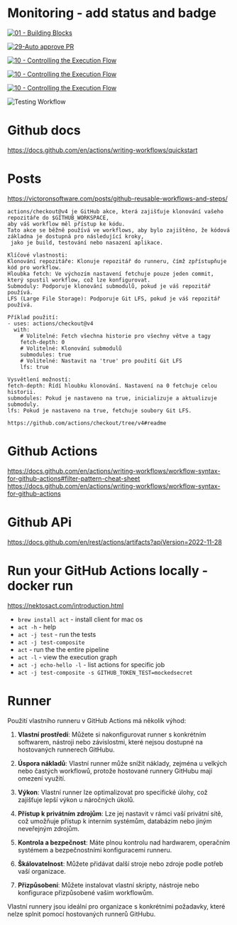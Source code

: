 
# Monitoring - add status and badge
[![01 - Building Blocks](https://github.com/ivosahlik/github-actions-sample/actions/workflows/01-building-blocks.yaml/badge.svg)](https://github.com/ivosahlik/github-actions-sample/actions/workflows/01-building-blocks.yaml)

[![29-Auto approve PR](https://github.com/ivosahlik/github-actions-sample/actions/workflows/29-pr-automerge.yml/badge.svg)](https://github.com/ivosahlik/github-actions-sample/actions/workflows/29-pr-automerge.yml)

[![10 - Controlling the Execution Flow](https://github.com/ivosahlik/github-actions-sample/actions/workflows/10-execution-flow.yaml/badge.svg)](https://github.com/ivosahlik/github-actions-sample/actions/workflows/10-execution-flow.yaml)

[![10 - Controlling the Execution Flow](https://github.com/ivosahlik/github-actions-sample/actions/workflows/10-execution-flow.yaml/badge.svg?branch=main)](https://github.com/ivosahlik/github-actions-sample/actions/workflows/10-execution-flow.yaml)

[![10 - Controlling the Execution Flow](https://github.com/ivosahlik/github-actions-sample/actions/workflows/10-execution-flow.yaml/badge.svg?branch=main&event=create)](https://github.com/ivosahlik/github-actions-sample/actions/workflows/10-execution-flow.yaml)

![Testing Workflow](https://github.com/ivosahlik/github-actions-sample/actions/workflows/18-3-reusable-workflows.yaml/badge.svg)



# Github docs 
https://docs.github.com/en/actions/writing-workflows/quickstart

# Posts
https://victoronsoftware.com/posts/github-reusable-workflows-and-steps/



````
actions/checkout@v4 je GitHub akce, která zajišťuje klonování vašeho repozitáře do $GITHUB_WORKSPACE, 
aby váš workflow měl přístup ke kódu. 
Tato akce se běžně používá ve workflows, aby bylo zajištěno, že kódová základna je dostupná pro následující kroky,
 jako je build, testování nebo nasazení aplikace.
 
Klíčové vlastnosti:
Klonování repozitáře: Klonuje repozitář do runneru, čímž zpřístupňuje kód pro workflow.
Hloubka fetch: Ve výchozím nastavení fetchuje pouze jeden commit, který spustil workflow, což lze konfigurovat.
Submoduly: Podporuje klonování submodulů, pokud je váš repozitář používá.
LFS (Large File Storage): Podporuje Git LFS, pokud je váš repozitář používá.

Příklad použití:
- uses: actions/checkout@v4
  with:
    # Volitelné: Fetch všechna historie pro všechny větve a tagy
    fetch-depth: 0
    # Volitelné: Klonování submodulů
    submodules: true
    # Volitelné: Nastavit na 'true' pro použití Git LFS
    lfs: true
    
Vysvětlení možností:
fetch-depth: Řídí hloubku klonování. Nastavení na 0 fetchuje celou historii.
submodules: Pokud je nastaveno na true, inicializuje a aktualizuje submoduly.
lfs: Pokud je nastaveno na true, fetchuje soubory Git LFS.

https://github.com/actions/checkout/tree/v4#readme

````

# Github Actions 
https://docs.github.com/en/actions/writing-workflows/workflow-syntax-for-github-actions#filter-pattern-cheat-sheet
https://docs.github.com/en/actions/writing-workflows/workflow-syntax-for-github-actions

# Github APi
https://docs.github.com/en/rest/actions/artifacts?apiVersion=2022-11-28


# Run your GitHub Actions locally - docker run
https://nektosact.com/introduction.html

* `brew install act` - install client for mac os
* `act -h` - help
* `act -j test` - run the tests
* `act -j test-composite`
* `act` - run the the entire pipeline
* `act -l` - view the execution graph
* `act -j echo-hello -l` - list actions for specific job
* `act -j test-composite -s GITHUB_TOKEN_TEST=mockedsecret`



# Runner

Použití vlastního runneru v GitHub Actions má několik výhod:

1. **Vlastní prostředí**: Můžete si nakonfigurovat runner s konkrétním softwarem, nástroji nebo závislostmi, které nejsou dostupné na hostovaných runnerech GitHubu.

2. **Úspora nákladů**: Vlastní runner může snížit náklady, zejména u velkých nebo častých workflowů, protože hostované runnery GitHubu mají omezení využití.

3. **Výkon**: Vlastní runner lze optimalizovat pro specifické úlohy, což zajišťuje lepší výkon u náročných úkolů.

4. **Přístup k privátním zdrojům**: Lze jej nastavit v rámci vaší privátní sítě, což umožňuje přístup k interním systémům, databázím nebo jiným neveřejným zdrojům.

5. **Kontrola a bezpečnost**: Máte plnou kontrolu nad hardwarem, operačním systémem a bezpečnostními konfiguracemi runneru.

6. **Škálovatelnost**: Můžete přidávat další stroje nebo zdroje podle potřeb vaší organizace.

7. **Přizpůsobení**: Můžete instalovat vlastní skripty, nástroje nebo konfigurace přizpůsobené vašim workflowům.

Vlastní runnery jsou ideální pro organizace s konkrétními požadavky, které nelze splnit pomocí hostovaných runnerů GitHubu.


